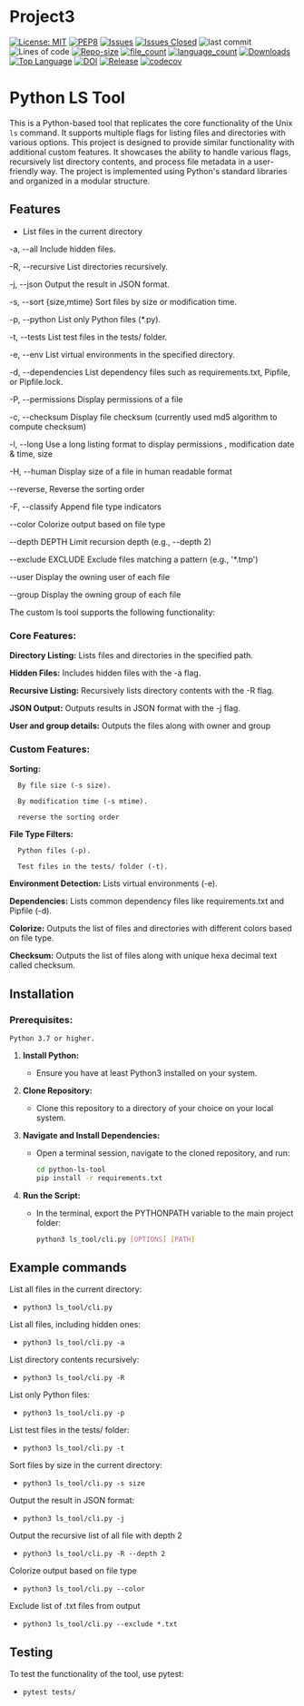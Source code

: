 # Project3


[![License: MIT](https://img.shields.io/badge/License-MIT-yellow.svg)](https://opensource.org/licenses/MIT)
[![PEP8](https://img.shields.io/badge/code%20style-pep8-orange.svg)](https://www.python.org/dev/peps/pep-0008/)
[![Issues](https://img.shields.io/github/issues/madhumithaaravelli/Project3)](https://github.com/madhumithaaravelli/Project3/issues)
[![Issues Closed](https://img.shields.io/github/issues-closed/madhumithaaravelli/Project3)](https://GitHub.com/madhumithaaravelli/Project3/)
![last commit](https://img.shields.io/github/last-commit/madhumithaaravelli/Project3)
![Lines of code](https://tokei.rs/b1/github/madhumithaaravelli/Project3)
[![Repo-size](https://img.shields.io/github/repo-size/madhumithaaravelli/Project3)](https://GitHub.com/madhumithaaravelli/Project3/)
[![file_count](https://img.shields.io/github/directory-file-count/madhumithaaravelli/Project3)](https://GitHub.com/madhumithaaravelli/Project3/)
[![language_count](https://img.shields.io/github/languages/count/madhumithaaravelli/Project3)](https://GitHub.com/madhumithaaravelli/Project3/)
[![Downloads](https://img.shields.io/github/downloads/madhumithaaravelli/Project3/total)](https://GitHub.com/madhumithaaravelli/Project3/)
[![Top Language](https://img.shields.io/github/languages/top/madhumithaaravelli/Project3)](https://GitHub.com/madhumithaaravelli/Project3/)
[![DOI](https://zenodo.org/badge/429097663.svg)](https://zenodo.org/badge/latestdoi/429097663)
[![Release](https://img.shields.io/github/v/release/madhumithaaravelli/Project3)](https://gitHub.com/madhumithaaravelli/Project3)
[![codecov](https://codecov.io/gh/madhumithaaravelli/Project3/graph/badge.svg?token=RH472ZM4PT)](https://codecov.io/gh/madhumithaaravelli/Project3)


# Python LS Tool

This is a Python-based tool that replicates the core functionality of the Unix `ls` command. It supports multiple flags for listing files and directories with various options.
This project is designed to provide similar functionality with additional custom features. It showcases the ability to handle various flags, recursively list directory contents, and process file metadata in a user-friendly way. The project is implemented using Python's standard libraries and organized in a modular structure.

## Features

- List files in the current directory
  
-a, --all	Include hidden files.

-R, --recursive	List directories recursively.

-j, --json	Output the result in JSON format.

-s, --sort {size,mtime}	Sort files by size or modification time.

-p, --python	List only Python files (*.py).

-t, --tests	List test files in the tests/ folder.

-e, --env	List virtual environments in the specified directory.

-d, --dependencies	List dependency files such as requirements.txt, Pipfile, or Pipfile.lock.

-P, --permissions Display permissions of a file

-c, --checksum Display file checksum (currently used md5 algorithm to compute checksum)

-l, --long Use a long listing format to display permissions , modification date & time, size 

-H, --human Display size of a file in human readable format

--reverse, Reverse the sorting order

-F, --classify  Append file type indicators

--color  Colorize output based on file type

--depth DEPTH  Limit recursion depth (e.g., --depth 2)

--exclude EXCLUDE Exclude files matching a pattern (e.g., '*.tmp')

--user Display the owning user of each file

--group Display the owning group of each file

The custom ls tool supports the following functionality:

### Core Features:

  **Directory Listing:** Lists files and directories in the specified path.
  
  **Hidden Files:** Includes hidden files with the -a flag.
    
  **Recursive Listing:** Recursively lists directory contents with the -R flag.
    
  **JSON Output:** Outputs results in JSON format with the -j flag.

  **User and group details:** Outputs the files along with owner and group 

### Custom Features:

  **Sorting:**
  
      By file size (-s size).
        
      By modification time (-s mtime).

      reverse the sorting order
        
  **File Type Filters:**
  
      Python files (-p).
        
      Test files in the tests/ folder (-t).
        
  **Environment Detection:** Lists virtual environments (-e).
  
  **Dependencies:** Lists common dependency files like requirements.txt and Pipfile (-d).

  **Colorize:** Outputs the list of files and directories with different colors based on file type.

  **Checksum:** Outputs the list of files along with unique hexa decimal text called checksum.


    
## Installation

### Prerequisites:

    Python 3.7 or higher.

1. **Install Python:**
   - Ensure you have at least Python3 installed on your system.

2. **Clone Repository:**
   - Clone this repository to a directory of your choice on your local system.

3. **Navigate and Install Dependencies:**
   - Open a terminal session, navigate to the cloned repository, and run:
     ```bash
     cd python-ls-tool
     pip install -r requirements.txt
     ```

4. **Run the Script:**
   - In the terminal, export the PYTHONPATH variable to the main project folder:
     ```bash
     python3 ls_tool/cli.py [OPTIONS] [PATH]
     ```
     
## Example commands

List all files in the current directory:

 - ```python3 ls_tool/cli.py```

List all files, including hidden ones:

 - ```python3 ls_tool/cli.py -a```

List directory contents recursively:

 - ```python3 ls_tool/cli.py -R```

List only Python files:

 - ```python3 ls_tool/cli.py -p```

List test files in the tests/ folder:

 - ```python3 ls_tool/cli.py -t```

Sort files by size in the current directory:

 - ```python3 ls_tool/cli.py -s size```

Output the result in JSON format:

 - ```python3 ls_tool/cli.py -j```

Output the recursive list of all file with depth 2

 - ```python3 ls_tool/cli.py -R --depth 2```

Colorize output based on file type

 - ```python3 ls_tool/cli.py --color```

Exclude list of .txt files from output

 - ```python3 ls_tool/cli.py --exclude *.txt```



## Testing

To test the functionality of the tool, use pytest:

 - ```pytest tests/```

